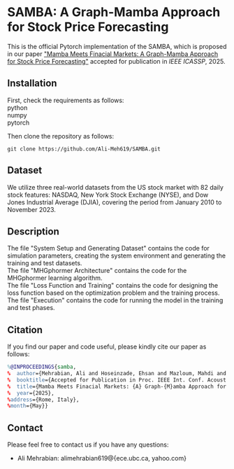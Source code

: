 # SAMBA: A Graph-Mamba Approach for Stock Price Forecasting

This is the official Pytorch implementation of the SAMBA, which is proposed in our paper ["Mamba Meets Finacial Markets: A Graph-Mamba Approach for Stock Price Forecasting"](https://arxiv.org/pdf/2410.03707) accepted for publication in *IEEE ICASSP*, 2025.

## Installation

First, check the requirements as follows:\
python\
numpy\
pytorch

Then clone the repository as follows:
```shell
git clone https://github.com/Ali-Meh619/SAMBA.git
```

## Dataset
We utilize three real-world datasets from the US stock market with 82 daily stock features: NASDAQ, New York Stock Exchange (NYSE), and Dow Jones Industrial Average (DJIA), covering the period from January 2010 to November 2023.

## Description

The file "System Setup and Generating Dataset" contains the code for simulation parameters, creating the system environment and generating the training and test datasets.\
The file "MHGphormer Architecture" contains the code for the MHGphormer learning algorithm.\
The file "Loss Function and Training" contains the code for designing the loss function based on the optimization problem and the training process.\
The file "Execution" contains the code for running the model in the training and test phases.


## Citation

If you find our paper and code useful, please kindly cite our paper as follows:
```bibtex
%@INPROCEEDINGS{samba,
%  author={Mehrabian, Ali and Hoseinzade, Ehsan and Mazloum, Mahdi and Chen, Xiaohong},
%  booktitle={Accepted for Publication in Proc. IEEE Int. Conf. Acoust., Speech, Signal Process. (ICASSP)}, 
%  title={Mamba Meets Finacial Markets: {A} Graph-{M}amba Approach for Stock Price Forecasting}, 
%  year={2025},
%address={Rome, Italy},
%month={May}}
```

## Contact

Please feel free to contact us if you have any questions:
- Ali Mehrabian: alimehrabian619@{ece.ubc.ca, yahoo.com}

